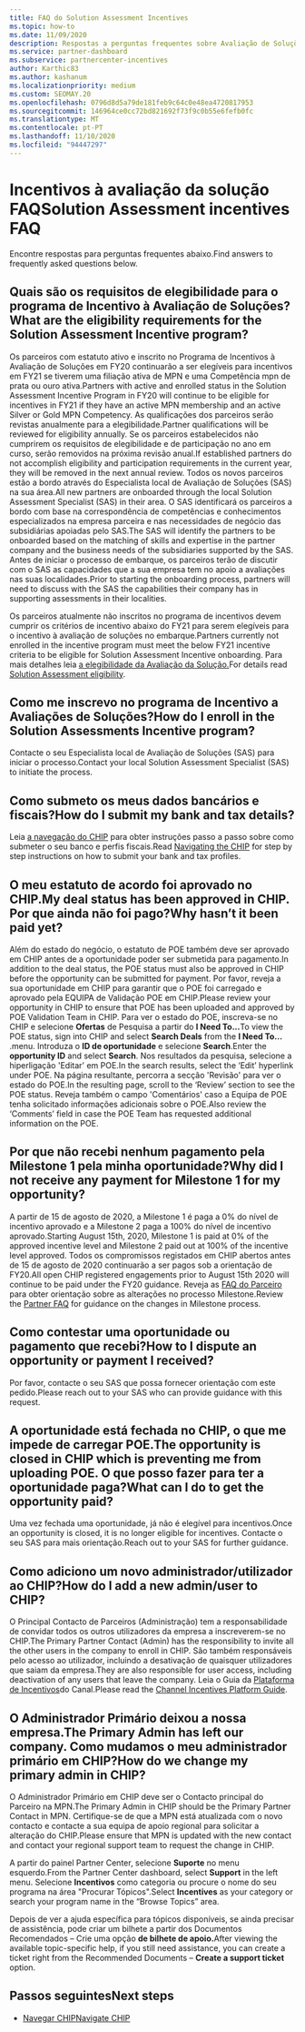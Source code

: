 ```yaml
---
title: FAQ do Solution Assessment Incentives
ms.topic: how-to
ms.date: 11/09/2020
description: Respostas a perguntas frequentes sobre Avaliação de Soluções
ms.service: partner-dashboard
ms.subservice: partnercenter-incentives
author: Karthic83
ms.author: kashanum
ms.localizationpriority: medium
ms.custom: SEOMAY.20
ms.openlocfilehash: 0796d8d5a79de181feb9c64c0e48ea4720817953
ms.sourcegitcommit: 146964ce0cc72bd821692f73f9c0b55e6fefb0fc
ms.translationtype: MT
ms.contentlocale: pt-PT
ms.lasthandoff: 11/10/2020
ms.locfileid: "94447297"
---
```

# <a name="solution-assessment-incentives-faq"></a><span data-ttu-id="96f38-103">Incentivos à avaliação da solução FAQ</span><span class="sxs-lookup"><span data-stu-id="96f38-103">Solution Assessment incentives FAQ</span></span>

<span data-ttu-id="96f38-104">Encontre respostas para perguntas frequentes abaixo.</span><span class="sxs-lookup"><span data-stu-id="96f38-104">Find answers to frequently asked questions below.</span></span>

## <a name="what-are-the-eligibility-requirements-for-the-solution-assessment-incentive-program"></a><span data-ttu-id="96f38-105">Quais são os requisitos de elegibilidade para o programa de Incentivo à Avaliação de Soluções?</span><span class="sxs-lookup"><span data-stu-id="96f38-105">What are the eligibility requirements for the Solution Assessment Incentive program?</span></span>

<span data-ttu-id="96f38-106">Os parceiros com estatuto ativo e inscrito no Programa de Incentivos à Avaliação de Soluções em FY20 continuarão a ser elegíveis para incentivos em FY21 se tiverem uma filiação ativa de MPN e uma Competência mpn de prata ou ouro ativa.</span><span class="sxs-lookup"><span data-stu-id="96f38-106">Partners with active and enrolled status in the Solution Assessment Incentive Program in FY20 will continue to be eligible for incentives in FY21 if they have an active MPN membership and an active Silver or Gold MPN Competency.</span></span> <span data-ttu-id="96f38-107">As qualificações dos parceiros serão revistas anualmente para a elegibilidade.</span><span class="sxs-lookup"><span data-stu-id="96f38-107">Partner qualifications will be reviewed for eligibility annually.</span></span>  <span data-ttu-id="96f38-108">Se os parceiros estabelecidos não cumprirem os requisitos de elegibilidade e de participação no ano em curso, serão removidos na próxima revisão anual.</span><span class="sxs-lookup"><span data-stu-id="96f38-108">If established partners do not accomplish eligibility and participation requirements in the current year, they will be removed in the next annual review.</span></span>  <span data-ttu-id="96f38-109">Todos os novos parceiros estão a bordo através do Especialista local de Avaliação de Soluções (SAS) na sua área.</span><span class="sxs-lookup"><span data-stu-id="96f38-109">All new partners are onboarded through the local Solution Assessment Specialist (SAS) in their area.</span></span>  <span data-ttu-id="96f38-110">O SAS identificará os parceiros a bordo com base na correspondência de competências e conhecimentos especializados na empresa parceira e nas necessidades de negócio das subsidiárias apoiadas pelo SAS.</span><span class="sxs-lookup"><span data-stu-id="96f38-110">The SAS will identify the partners to be onboarded based on the matching of skills and expertise in the partner company and the business needs of the subsidiaries supported by the SAS.</span></span>
<span data-ttu-id="96f38-111">Antes de iniciar o processo de embarque, os parceiros terão de discutir com o SAS as capacidades que a sua empresa tem no apoio a avaliações nas suas localidades.</span><span class="sxs-lookup"><span data-stu-id="96f38-111">Prior to starting the onboarding process, partners will need to discuss with the SAS the capabilities their company has in supporting assessments in their localities.</span></span> 

<span data-ttu-id="96f38-112">Os parceiros atualmente não inscritos no programa de incentivos devem cumprir os critérios de incentivo abaixo do FY21 para serem elegíveis para o incentivo à avaliação de soluções no embarque.</span><span class="sxs-lookup"><span data-stu-id="96f38-112">Partners currently not enrolled in the incentive program must meet the below FY21 incentive criteria to be eligible for Solution Assessment Incentive onboarding.</span></span> <span data-ttu-id="96f38-113">Para mais detalhes leia [a elegibilidade da Avaliação da Solução.](chip-solutions-assessment-eligible.md)</span><span class="sxs-lookup"><span data-stu-id="96f38-113">For details read [Solution Assessment eligibility](chip-solutions-assessment-eligible.md).</span></span>

## <a name="how-do-i-enroll-in-the-solution-assessments-incentive-program"></a><span data-ttu-id="96f38-114">Como me inscrevo no programa de Incentivo a Avaliações de Soluções?</span><span class="sxs-lookup"><span data-stu-id="96f38-114">How do I enroll in the Solution Assessments Incentive program?</span></span>

<span data-ttu-id="96f38-115">Contacte o seu Especialista local de Avaliação de Soluções (SAS) para iniciar o processo.</span><span class="sxs-lookup"><span data-stu-id="96f38-115">Contact your local Solution Assessment Specialist (SAS) to initiate the process.</span></span>

## <a name="how-do-i-submit-my-bank-and-tax-details"></a><span data-ttu-id="96f38-116">Como submeto os meus dados bancários e fiscais?</span><span class="sxs-lookup"><span data-stu-id="96f38-116">How do I submit my bank and tax details?</span></span>

<span data-ttu-id="96f38-117">Leia [a navegação do CHIP](chip-intro.md) para obter instruções passo a passo sobre como submeter o seu banco e perfis fiscais.</span><span class="sxs-lookup"><span data-stu-id="96f38-117">Read [Navigating the CHIP](chip-intro.md) for step by step instructions on how to submit your bank and tax profiles.</span></span>

## <a name="my-deal-status-has-been-approved-in-chip-why-hasnt-it-been-paid-yet"></a><span data-ttu-id="96f38-118">O meu estatuto de acordo foi aprovado no CHIP.</span><span class="sxs-lookup"><span data-stu-id="96f38-118">My deal status has been approved in CHIP.</span></span> <span data-ttu-id="96f38-119">Por que ainda não foi pago?</span><span class="sxs-lookup"><span data-stu-id="96f38-119">Why hasn’t it been paid yet?</span></span>

<span data-ttu-id="96f38-120">Além do estado do negócio, o estatuto de POE também deve ser aprovado em CHIP antes de a oportunidade poder ser submetida para pagamento.</span><span class="sxs-lookup"><span data-stu-id="96f38-120">In addition to the deal status, the POE status must also be approved in CHIP before the opportunity can be submitted for payment.</span></span> <span data-ttu-id="96f38-121">Por favor, reveja a sua oportunidade em CHIP para garantir que o POE foi carregado e aprovado pela EQUIPA de Validação POE em CHIP.</span><span class="sxs-lookup"><span data-stu-id="96f38-121">Please review your opportunity in CHIP to ensure that POE has been uploaded and approved by POE Validation Team in CHIP.</span></span> <span data-ttu-id="96f38-122">Para ver o estado do POE, inscreva-se no CHIP e selecione **Ofertas** de Pesquisa a partir do **I Need To...**</span><span class="sxs-lookup"><span data-stu-id="96f38-122">To view the POE status, sign into CHIP and select **Search Deals** from the **I Need To…**</span></span> <span data-ttu-id="96f38-123">.</span><span class="sxs-lookup"><span data-stu-id="96f38-123">menu.</span></span> <span data-ttu-id="96f38-124">Introduza o **ID de oportunidade** e selecione **Search**.</span><span class="sxs-lookup"><span data-stu-id="96f38-124">Enter the **opportunity ID** and select **Search**.</span></span> <span data-ttu-id="96f38-125">Nos resultados da pesquisa, selecione a hiperligação 'Editar' em POE.</span><span class="sxs-lookup"><span data-stu-id="96f38-125">In the search results, select the ‘Edit’ hyperlink under POE.</span></span> <span data-ttu-id="96f38-126">Na página resultante, percorra a secção 'Revisão' para ver o estado do POE.</span><span class="sxs-lookup"><span data-stu-id="96f38-126">In the resulting page, scroll to the ‘Review’ section to see the POE status.</span></span> <span data-ttu-id="96f38-127">Reveja também o campo 'Comentários' caso a Equipa de POE tenha solicitado informações adicionais sobre o POE.</span><span class="sxs-lookup"><span data-stu-id="96f38-127">Also review the ‘Comments’ field in case the POE Team has requested additional information on the POE.</span></span>

## <a name="why-did-i-not-receive-any-payment-for-milestone-1-for-my-opportunity"></a><span data-ttu-id="96f38-128">Por que não recebi nenhum pagamento pela Milestone 1 pela minha oportunidade?</span><span class="sxs-lookup"><span data-stu-id="96f38-128">Why did I not receive any payment for Milestone 1 for my opportunity?</span></span>

<span data-ttu-id="96f38-129">A partir de 15 de agosto de 2020, a Milestone 1 é paga a 0% do nível de incentivo aprovado e a Milestone 2 paga a 100% do nível de incentivo aprovado.</span><span class="sxs-lookup"><span data-stu-id="96f38-129">Starting August 15th, 2020, Milestone 1 is paid at 0% of the approved incentive level and Milestone 2 paid out at 100% of the incentive level approved.</span></span> <span data-ttu-id="96f38-130">Todos os compromissos registados em CHIP abertos antes de 15 de agosto de 2020 continuarão a ser pagos sob a orientação de FY20.</span><span class="sxs-lookup"><span data-stu-id="96f38-130">All open CHIP registered engagements prior to August 15th 2020 will continue to be paid under the FY20 guidance.</span></span> <span data-ttu-id="96f38-131">Reveja as [FAQ do Parceiro](https://assetsprod.microsoft.com/solution-assessment-incentive-program-faq.pdf) para obter orientação sobre as alterações no processo Milestone.</span><span class="sxs-lookup"><span data-stu-id="96f38-131">Review the [Partner FAQ](https://assetsprod.microsoft.com/solution-assessment-incentive-program-faq.pdf) for guidance on the changes in Milestone process.</span></span>

## <a name="how-to-i-dispute-an-opportunity-or-payment-i-received"></a><span data-ttu-id="96f38-132">Como contestar uma oportunidade ou pagamento que recebi?</span><span class="sxs-lookup"><span data-stu-id="96f38-132">How to I dispute an opportunity or payment I received?</span></span>

<span data-ttu-id="96f38-133">Por favor, contacte o seu SAS que possa fornecer orientação com este pedido.</span><span class="sxs-lookup"><span data-stu-id="96f38-133">Please reach out to your SAS who can provide guidance with this request.</span></span>

## <a name="the-opportunity-is-closed-in-chip-which-is-preventing-me-from-uploading-poe-what-can-i-do-to-get-the-opportunity-paid"></a><span data-ttu-id="96f38-134">A oportunidade está fechada no CHIP, o que me impede de carregar POE.</span><span class="sxs-lookup"><span data-stu-id="96f38-134">The opportunity is closed in CHIP which is preventing me from uploading POE.</span></span> <span data-ttu-id="96f38-135">O que posso fazer para ter a oportunidade paga?</span><span class="sxs-lookup"><span data-stu-id="96f38-135">What can I do to get the opportunity paid?</span></span>

<span data-ttu-id="96f38-136">Uma vez fechada uma oportunidade, já não é elegível para incentivos.</span><span class="sxs-lookup"><span data-stu-id="96f38-136">Once an opportunity is closed, it is no longer eligible for incentives.</span></span> <span data-ttu-id="96f38-137">Contacte o seu SAS para mais orientação.</span><span class="sxs-lookup"><span data-stu-id="96f38-137">Reach out to your SAS for further guidance.</span></span>

## <a name="how-do-i-add-a-new-adminuser-to-chip"></a><span data-ttu-id="96f38-138">Como adiciono um novo administrador/utilizador ao CHIP?</span><span class="sxs-lookup"><span data-stu-id="96f38-138">How do I add a new admin/user to CHIP?</span></span>

<span data-ttu-id="96f38-139">O Principal Contacto de Parceiros (Administração) tem a responsabilidade de convidar todos os outros utilizadores da empresa a inscreverem-se no CHIP.</span><span class="sxs-lookup"><span data-stu-id="96f38-139">The Primary Partner Contact (Admin) has the responsibility to invite all the other users in the company to enroll in CHIP.</span></span> <span data-ttu-id="96f38-140">São também responsáveis pelo acesso ao utilizador, incluindo a desativação de quaisquer utilizadores que saiam da empresa.</span><span class="sxs-lookup"><span data-stu-id="96f38-140">They are also responsible for user access, including deactivation of any users that leave the company.</span></span> <span data-ttu-id="96f38-141">Leia o Guia da [Plataforma de Incentivos](chip-intro.md)do Canal.</span><span class="sxs-lookup"><span data-stu-id="96f38-141">Please read the [Channel Incentives Platform Guide](chip-intro.md).</span></span>

## <a name="the-primary-admin-has-left-our-company-how-do-we-change-my-primary-admin-in-chip"></a><span data-ttu-id="96f38-142">O Administrador Primário deixou a nossa empresa.</span><span class="sxs-lookup"><span data-stu-id="96f38-142">The Primary Admin has left our company.</span></span> <span data-ttu-id="96f38-143">Como mudamos o meu administrador primário em CHIP?</span><span class="sxs-lookup"><span data-stu-id="96f38-143">How do we change my primary admin in CHIP?</span></span>

<span data-ttu-id="96f38-144">O Administrador Primário em CHIP deve ser o Contacto principal do Parceiro na MPN.</span><span class="sxs-lookup"><span data-stu-id="96f38-144">The Primary Admin in CHIP should be the Primary Partner Contact in MPN.</span></span> <span data-ttu-id="96f38-145">Certifique-se de que a MPN está atualizada com o novo contacto e contacte a sua equipa de apoio regional para solicitar a alteração do CHIP.</span><span class="sxs-lookup"><span data-stu-id="96f38-145">Please ensure that MPN is updated with the new contact and contact your regional support team to request the change in CHIP.</span></span>

<span data-ttu-id="96f38-146">A partir do painel Partner Center, selecione **Suporte** no menu esquerdo.</span><span class="sxs-lookup"><span data-stu-id="96f38-146">From the Partner Center dashboard, select **Support** in the left menu.</span></span> <span data-ttu-id="96f38-147">Selecione **Incentivos** como categoria ou procure o nome do seu programa na área "Procurar Tópicos".</span><span class="sxs-lookup"><span data-stu-id="96f38-147">Select **Incentives** as your category or search your program name in the “Browse Topics” area.</span></span>

<span data-ttu-id="96f38-148">Depois de ver a ajuda específica para tópicos disponíveis, se ainda precisar de assistência, pode criar um bilhete a partir dos Documentos Recomendados – Crie uma opção **de bilhete de apoio.**</span><span class="sxs-lookup"><span data-stu-id="96f38-148">After viewing the available topic-specific help, if you still need assistance, you can create a ticket right from the Recommended Documents – **Create a support ticket** option.</span></span>

## <a name="next-steps"></a><span data-ttu-id="96f38-149">Passos seguintes</span><span class="sxs-lookup"><span data-stu-id="96f38-149">Next steps</span></span>

- [<span data-ttu-id="96f38-150">Navegar CHIP</span><span class="sxs-lookup"><span data-stu-id="96f38-150">Navigate CHIP</span></span>](chip-intro.md)
